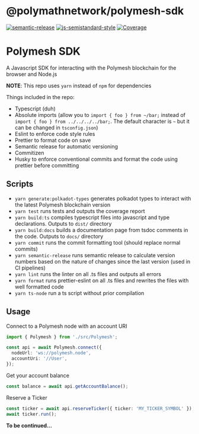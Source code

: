 # @polymathnetwork/polymesh-sdk

[![semantic-release](https://img.shields.io/badge/%20%20%F0%9F%93%A6%F0%9F%9A%80-semantic--release-e10079.svg)](https://github.com/semantic-release/semantic-release)
[![js-semistandard-style](https://img.shields.io/badge/code%20style-semistandard-brightgreen.svg?style=flat-square)](https://github.com/standard/semistandard)
[![Coverage](https://sonarcloud.io/api/project_badges/measure?project=PolymathNetwork_polymesh-sdk&metric=coverage)](https://sonarcloud.io/dashboard?id=PolymathNetwork_polymesh-sdk)

# Polymesh SDK

A Javascript SDK for interacting with the Polymesh blockchain for the browser and Node.js

**NOTE**: This repo uses `yarn` instead of `npm` for dependencies

Things included in the repo:

- Typescript (duh)
- Absolute imports (allow you to `import { foo } from ~/bar;` instead of `import { foo } from ../../../../bar;`. The default character is `~` but it can be changed in `tsconfig.json`)
- Eslint to enforce code style rules
- Prettier to format code on save
- Semantic release for automatic versioning
- Commitizen
- Husky to enforce conventional commits and format the code using prettier before committing

## Scripts

- `yarn generate:polkadot-types` generates polkadot types to interact with the latest Polymesh blockchain version
- `yarn test` runs tests and outputs the coverage report
- `yarn build:ts` compiles typescript files into javascript and type declarations. Outputs to `dist/` directory
- `yarn build:docs` builds a documentation page from tsdoc comments in the code. Outputs to `docs/` directory
- `yarn commit` runs the commit formatting tool (should replace normal commits)
- `yarn semantic-release` runs semantic release to calculate version numbers based on the nature of changes since the last version (used in CI pipelines)
- `yarn lint` runs the linter on all .ts files and outputs all errors
- `yarn format` runs prettier-eslint on all .ts files and rewrites the files with well formatted code
- `yarn ts-node` run a ts script without prior compilation

## Usage

Connect to a Polymesh node with an account URI

```ts
import { Polymesh } from './src/Polymesh';

const api = await Polymesh.connect({
  nodeUrl: 'ws://polymesh.node',
  accountUri: '//User',
});
```

Get your account balance

```ts
const balance = await api.getAccountBalance();
```

Reserve a Ticker

```ts
const ticker = await api.reserveTicker({ ticker: 'MY_TICKER_SYMBOL' });
await ticker.run();
```

**To be continued...**

